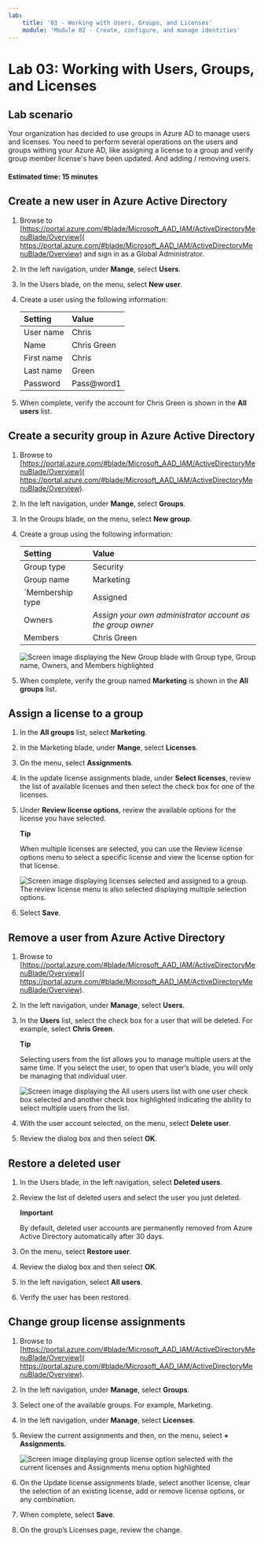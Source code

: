 ```yaml
---
lab:
    title: '03 - Working with Users, Groups, and Licenses'
    module: 'Module 02 - Create, configure, and manage identities'
---
```


# Lab 03: Working with Users, Groups, and Licenses

## Lab scenario

Your organization has decided to use groups in Azure AD to manage users and licenses. You need to perform several operations on the users and groups withing your Azure AD, like assigning a license to a group and verify group member license's have been updated.  And adding / removing users.

#### Estimated time: 15 minutes

## Create a new user in Azure Active Directory

1. Browse to [https://portal.azure.com/#blade/Microsoft_AAD_IAM/ActiveDirectoryMenuBlade/Overview]( https://portal.azure.com/#blade/Microsoft_AAD_IAM/ActiveDirectoryMenuBlade/Overview) and sign in as a Global Administrator.

2. In the left navigation, under **Mange**, select **Users**.

3. In the Users blade, on the menu, select **New user**.

4. Create a user using the following information:

    | **Setting**| **Value**|
    | :--- | :--- |
    | User name| Chris|
    | Name| Chris Green|
    | First name| Chris|
    | Last name| Green|
    | Password| Pass@word1|

5. When complete, verify the account for Chris Green is shown in the **All users** list.

## Create a security group in Azure Active Directory

1. Browse to [https://portal.azure.com/#blade/Microsoft_AAD_IAM/ActiveDirectoryMenuBlade/Overview]( https://portal.azure.com/#blade/Microsoft_AAD_IAM/ActiveDirectoryMenuBlade/Overview).

2. In the left navigation, under **Mange**, select **Groups**.

3. In the Groups blade, on the menu, select **New group**.

4. Create a group using the following information:

    | **Setting**| **Value**|
    | :--- | :--- |
    | Group type| Security|
    | Group name| Marketing|
    | `Membership type| Assigned|
    | Owners| *Assign your own administrator account as the group owner*|
    | Members| Chris Green|

    ![Screen image displaying the New Group blade with Group type, Group name, Owners, and Members highlighted](./media/lp1-mod2-create-group.png)

5. When complete, verify the group named **Marketing** is shown in the **All groups** list.

## Assign a license to a group

1. In the **All groups** list, select **Marketing**.

2. In the Marketing blade, under **Mange**, select **Licenses**.

3. On the menu, select **Assignments**.

4. In the update license assignments blade, under **Select licenses**, review the list of available licenses and then select the check box for one of the licenses.

5. Under **Review license options**, review the available options for the license you have selected.

    **Tip**

    When multiple licenses are selected, you can use the Review license options menu to select a specific license and view the license option for that license.

    ![Screen image displaying licenses selected and assigned to a group. The review license menu is also selected displaying multiple selection options.](./media/lp1-mod2-assign-license-group.png)

6. Select **Save**.

## Remove a user from Azure Active Directory

1. Browse to [https://portal.azure.com/#blade/Microsoft_AAD_IAM/ActiveDirectoryMenuBlade/Overview]( https://portal.azure.com/#blade/Microsoft_AAD_IAM/ActiveDirectoryMenuBlade/Overview).

2. In the left navigation, under **Manage**, select **Users**.

3. In the **Users** list, select the check box for a user that will be deleted. For example, select **Chris Green**.

    **Tip**

    Selecting users from the list allows you to manage multiple users at the same time. If you select the user, to open that user’s blade, you will only be managing that individual user.

    ![Screen image displaying the All users users list with one user check box selected and another check box highlighted indicating the ability to select multiple users from the list.](./media/lp1-mod2-remove-user.png)

4. With the user account selected, on the menu, select **Delete user**.

5. Review the dialog box and then select **OK**.

## Restore a deleted user

1. In the Users blade, in the left navigation, select **Deleted users**.

2. Review the list of deleted users and select the user you just deleted.

    **Important**

    By default, deleted user accounts are permanently removed from Azure Active Directory automatically after 30 days.

3. On the menu, select **Restore user**.

4. Review the dialog box and then select **OK**.

5. In the left navigation, select **All users**.

6. Verify the user has been restored.

## Change group license assignments

1. Browse to [https://portal.azure.com/#blade/Microsoft_AAD_IAM/ActiveDirectoryMenuBlade/Overview]( https://portal.azure.com/#blade/Microsoft_AAD_IAM/ActiveDirectoryMenuBlade/Overview).

2. In the left navigation, under **Manage**, select **Groups**.

3. Select one of the available groups. For example, Marketing.

4. In the left navigation, under **Manage**, select **Licenses**.

5. Review the current assignments and then, on the menu, select **+ Assignments**.

    ![Screen image displaying group license option selected with the current licenses and Assignments menu option highlighted](./media/lp1-mod2-change-group-license.png)

6. On the Update license assignments blade, select another license, clear the selection of an existing license, add or remove license options, or any combination.

7. When complete, select **Save**.

8. On the group’s Licenses page, review the change.
